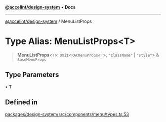 [**@accelint/design-system**](../README.md) • **Docs**

***

[@accelint/design-system](../README.md) / MenuListProps

# Type Alias: MenuListProps\<T\>

> **MenuListProps**\<`T`\>: `Omit`\<`RACMenuProps`\<`T`\>, `"className"` \| `"style"`\> & `BaseMenuProps`

## Type Parameters

• **T**

## Defined in

[packages/design-system/src/components/menu/types.ts:53](https://github.com/gohypergiant/standard-toolkit/blob/258694cea8ed8bbd956b3cf5da47c2c9debcf127/packages/design-system/src/components/menu/types.ts#L53)
